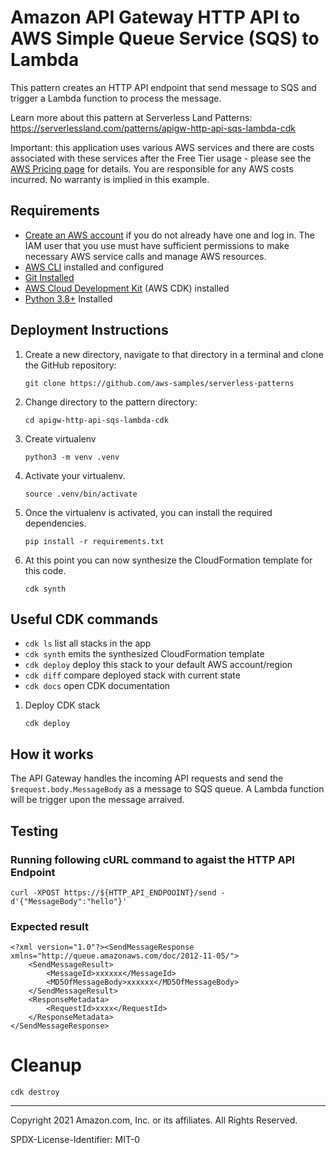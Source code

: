 # Amazon API Gateway HTTP API to AWS Simple Queue Service (SQS) to Lambda

This pattern creates an HTTP API endpoint that send message to SQS and trigger a Lambda function to process the message.

Learn more about this pattern at Serverless Land Patterns: https://serverlessland.com/patterns/apigw-http-api-sqs-lambda-cdk

Important: this application uses various AWS services and there are costs associated with these services after the Free Tier usage - please see the [AWS Pricing page](https://aws.amazon.com/pricing/) for details. You are responsible for any AWS costs incurred. No warranty is implied in this example.

## Requirements

* [Create an AWS account](https://portal.aws.amazon.com/gp/aws/developer/registration/index.html) if you do not already have one and log in. The IAM user that you use must have sufficient permissions to make necessary AWS service calls and manage AWS resources.
* [AWS CLI](https://docs.aws.amazon.com/cli/latest/userguide/install-cliv2.html) installed and configured
* [Git Installed](https://git-scm.com/book/en/v2/Getting-Started-Installing-Git)
* [AWS Cloud Development Kit](https://docs.aws.amazon.com/cdk/latest/guide/cli.html) (AWS CDK) installed
* [Python 3.8+](https://www.python.org/downloads/) Installed

## Deployment Instructions

1. Create a new directory, navigate to that directory in a terminal and clone the GitHub repository:
    ``` 
    git clone https://github.com/aws-samples/serverless-patterns
    ```
1. Change directory to the pattern directory:
    ```
    cd apigw-http-api-sqs-lambda-cdk
    ```
1. Create virtualenv
    ```
    python3 -m venv .venv
    ```
1. Activate your virtualenv.
    ```
    source .venv/bin/activate
    ```
1. Once the virtualenv is activated, you can install the required dependencies.
    ```
    pip install -r requirements.txt
    ```
1. At this point you can now synthesize the CloudFormation template for this code.
    ```
    cdk synth
    ```

## Useful CDK commands

 * `cdk ls`          list all stacks in the app
 * `cdk synth`       emits the synthesized CloudFormation template
 * `cdk deploy`      deploy this stack to your default AWS account/region
 * `cdk diff`        compare deployed stack with current state
 * `cdk docs`        open CDK documentation

1. Deploy CDK stack
    ```
    cdk deploy
    ```


## How it works

The API Gateway handles the incoming API requests and send the ```$request.body.MessageBody``` as a message to SQS queue. A Lambda function will be trigger upon the message arraived.

## Testing

### Running following cURL command to agaist the HTTP API Endpoint
```
curl -XPOST https://${HTTP_API_ENDPOOINT}/send -d'{"MessageBody":"hello"}'
```
### Expected result
```
<?xml version="1.0"?><SendMessageResponse xmlns="http://queue.amazonaws.com/doc/2012-11-05/">
    <SendMessageResult>
        <MessageId>xxxxxx</MessageId>
        <MD5OfMessageBody>xxxxxx</MD5OfMessageBody>
    </SendMessageResult>
    <ResponseMetadata>
        <RequestId>xxxx</RequestId>
    </ResponseMetadata>
</SendMessageResponse>
```
# Cleanup

```
cdk destroy
```

----
Copyright 2021 Amazon.com, Inc. or its affiliates. All Rights Reserved.

SPDX-License-Identifier: MIT-0
